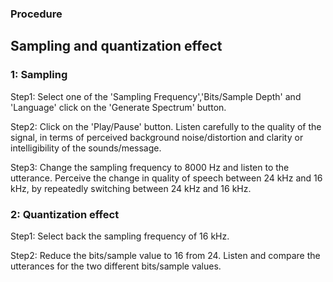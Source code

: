 ### Procedure

## Sampling and quantization effect
### 1: Sampling

   Step1: Select one of the 'Sampling Frequency','Bits/Sample Depth' and 'Language' click on the 'Generate Spectrum' button.

   Step2: Click on the 'Play/Pause' button. Listen carefully to the quality of the signal, in terms of perceived background noise/distortion and clarity or intelligibility of the sounds/message.

   Step3: Change the sampling frequency to 8000 Hz and listen to the utterance. Perceive the change in quality of speech between 24 kHz and 16 kHz, by repeatedly switching between 24 kHz and 16 kHz.

### 2: Quantization effect

   Step1: Select back the sampling frequency of 16 kHz.

   Step2: Reduce the bits/sample value to 16 from 24. Listen and compare the utterances for the two different bits/sample values.


